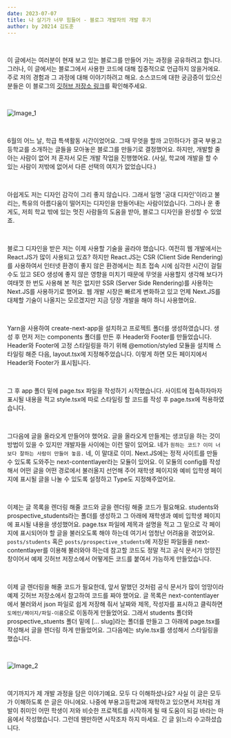 ```yaml
---
date: 2023-07-07
title: 나 살기가 너무 힘들어 - 블로그 개발자의 개발 후기
author: by 20214 김도훈
---
```


<br />

이 글에서는 여러분이 현재 보고 있는 블로그를 만들어 가는 과정을 공유하려고 합니다. 그러나, 이 글에서는 블로그에서 사용한 코드에 대해 집중적으로 언급하지 않을거에요. 주로 저의 경험과 그 과정에 대해 이야기하려고 해요. 소스코드에 대한 궁금증이 있으신 분들은 이 블로그의 [깃허브 저장소 링크](https://github.com/dohun0310/BYHS-Blog)를 확인해주세요.

<br />

![Image_1](/%EB%82%98_%EC%82%B4%EA%B8%B0%EA%B0%80_%EB%84%88%EB%AC%B4_%ED%9E%98%EB%93%A4%EC%96%B4_%EC%82%AC%EC%A7%84_1.jpg)

<br/>

6월의 어느 날, 학급 특색활동 시간이었어요. 그때 무엇을 할까 고민하다가 결국 부용고등학교를 소개하는 글들을 모아놓은 블로그를 만들기로 결정했어요. 하지만, 개발할 줄 아는 사람이 없어 저 혼자서 모든 개발 작업을 진행했어요. (사실, 학교에 개발을 할 수 있는 사람이 저밖에 없어서 다른 선택의 여지가 없었습니다.)

<br />

아쉽게도 저는 디자인 감각이 그리 좋지 않습니다. 그래서 일명 '공대 디자인'이라고 불리는, 특유의 아름다움이 떨어지는 디자인을 만들어내는 사람이었습니다. 그러나 운 좋게도, 저희 학교 밖에 있는 멋진 사람들의 도움을 받아, 블로그 디자인을 완성할 수 있었죠.

<br />

블로그 디자인을 받은 저는 이제 사용할 기술을 골라야 했습니다. 여전히 웹 개발에서는 React.JS가 많이 사용되고 있죠? 하지만 React.JS는 CSR (Client Side Rendering)를 사용하여서 인터넷 환경이 좋지 않은 환경에서는 최초 접속 시에 심각한 시간이 걸릴 수도 있고 SEO 생성에 좋지 않은 영향을 미치기 때문에 무엇을 사용할지 생각해 보다가 여태껏 한 번도 사용해 본 적은 없지만 SSR (Server Side Rendering)를 사용하는 Next.JS를 사용하기로 했어요. 웹 개발 시장은 빠르게 변화하고 있고 언제 Next.JS를 대체할 기술이 나올지는 모르겠지만 지금 당장 개발을 해야 하니 사용했어요.

<br />

Yarn을 사용하여 create-next-app을 설치하고 프로젝트 폴더를 생성하였습니다. 생성 후 먼저 저는 components 폴더를 만든 후 Header와 Footer를 만들었습니다. Header와 Footer에 고정 스타일링을 하기 위해 @emotion/styled 모듈을 설치해 스타일링 해준 다음, layout.tsx에 지정해주었습니다. 이렇게 하면 모든 페이지에서 Header와 Footer가 표시됩니다.

<br />

그 후 app 폴더 밑에 page.tsx 파일을 작성하기 시작했습니다. 사이트에 접속하자마자 표시될 내용을 적고 style.tsx에 따로 스타일링 할 코드를 작성 후 page.tsx에 적용하였습니다.

<br />

그다음에 글을 올라오게 만들어야 했어요. 글을 올라오게 만들게는 생코딩을 하는 것이 방법이 있을 수 있지만 개발자들 사이에는 이런 말이 있어요. 네가 `원하는 코드? 이미 너보다 잘하는 사람이 만들어 놓음.` 네, 이 말대로 이미. Next.JS에는 정적 사이트를 만들 수 있도록 도와주는 next-contentlayer라는 모듈이 있어요. 이 모듈의 config를 작성해서 어떤 글을 어떤 경로에서 불러올지 선언해 주어 재학생 페이지와 예비 입학생 페이지에 표시될 글을 나눌 수 있도록 설정하고 Type도 지정해주었어요.

<br />

이제는 글 목록을 렌더링 해줄 코드와 글을 렌더링 해줄 코드가 필요해요. students와 prospective_students라는 폴더를 생성하고 그 아래에 재학생과 예비 입학생 페이지에 표시될 내용을 생성했어요. page.tsx 파일에 제목과 설명을 적고 그 밑으로 각 페이지에 표시되어야 할 글을 불러오도록 해야 하는데 여기서 엄청난 어려움을 겪었어요. `posts/students` 혹은 `posts/prospective_students`에 저장된 파일들을 next-contentlayer를 이용해 불러와야 하는데 참고할 코드도 정말 적고 공식 문서가 엉망진창이어서 예제 깃허브 저장소에서 어떻게든 코드를 붙여서 가능하게 만들었습니다.

<br />

이제 글 렌더링을 해줄 코드가 필요한데, 앞서 말했던 것처럼 공식 문서가 많이 엉망이라 예제 깃허브 저장소에서 참고하여 코드를 짜야 했어요. 글 목록은 next-contentlayer에서 불러와서 json 파일로 쉽게 저장해 줘서 날짜와 제목, 작성자를 표시하고 클릭하면 `도메인/페이지/파일-이름`으로 이동하게 만들었어요. 그래서 students 폴더와 prospective_stuents 폴더 밑에 [... slug]라는 폴더를 만들고 그 아래에 page.tsx를 작성해서 글을 렌더링 하게 만들었어요. 그다음에는 style.tsx를 생성해서 스타일링을 했습니다.

<br />

![Image_2](/%EB%82%98_%EC%82%B4%EA%B8%B0%EA%B0%80_%EB%84%88%EB%AC%B4_%ED%9E%98%EB%93%A4%EC%96%B4_%EC%82%AC%EC%A7%84_2.jpg)

<br />

여기까지가 제 개발 과정을 담은 이야기예요. 모두 다 이해하셨나요? 사실 이 글은 모두가 이해하도록 쓴 글은 아니에요. 나중에 부용고등학교에 재학하고 있으면서 저처럼 개발이 취미인 어떤 학생이 저와 비슷한 프로젝트를 시작하게 될 때 도움이 되길 바라는 마음에서 작성했습니다. 그런데 웬만하면 시작조차 하지 마세요. 긴 글 읽느라 수고하셨습니다.